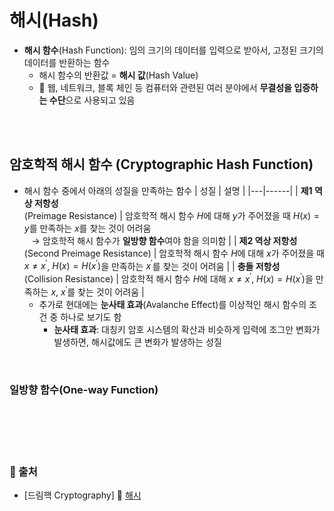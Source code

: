# 해시(Hash)

* **해시 함수**(Hash Function): 임의 크기의 데이터를 입력으로 받아서, 고정된 크기의 데이터를 반환하는 함수
    - 해시 함수의 반환값 = **해시 값**(Hash Value)
    - 📌 웹, 네트워크, 블록 체인 등 컴퓨터와 관련된 여러 분야에서 **무결성을 입증하는 수단**으로 사용되고 있음

<br/><br/>

## 암호학적 해시 함수 (Cryptographic Hash Function)
* 해시 함수 중에서 아래의 성질을 만족하는 함수
    | 성질 | 설명 |
    |---|------|
    | **제1 역상 저항성** <br/> (Preimage Resistance) | 암호학적 해시 함수 $H$에 대해 $y$가 주어졌을 때 $H(x) = y$를 만족하는 $x$를 찾는 것이 어려움 <br/> &nbsp;&nbsp; → 암호학적 해시 함수가 **일방향 함수**여야 함을 의미함 |
    | **제2 역상 저항성** <br/> (Second Preimage Resistance) | 암호학적 해시 함수 $H$에 대해 $x$가 주어졌을 때 $x≠x^′$, $H(x) = H(x^′)$을 만족하는 $x^′$를 찾는 것이 어려움 |
    | **충돌 저항성** <br/> (Collision Resistance) | 암호학적 해시 함수 $H$에 대해 $x≠x^′$, $H(x) = H(x^′)$을 만족하는 $x$, $x^′$를 찾는 것이 어려움 |
    - 추가로 현대에는 **눈사태 효과**(Avalanche Effect)를 이상적인 해시 함수의 조건 중 하나로 보기도 함
        + **눈사태 효과**: 대칭키 암호 시스템의 확산과 비슷하게 입력에 조그만 변화가 발생하면, 해시값에도 큰 변화가 발생하는 성질

<br/>

### 일방향 함수(One-way Function)


<br/><br/><br/><br/>
### 🔖 출처
* [드림핵 Cryptography] 📌 [해시](https://dreamhack.io/lecture/courses/77)
